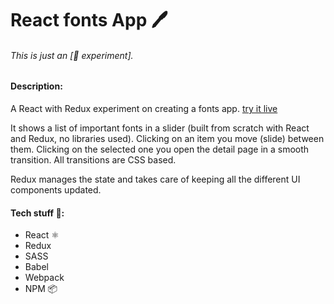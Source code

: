 # React fonts App 🖊

###### This is just an \[🔬 experiment\].

#### Description:
A React with Redux experiment on creating a fonts app. [try it live](http://francescorizzi.info/experiments/react-fonts-app)

It shows a list of important fonts in a slider (built from scratch with React and Redux, no libraries used). Clicking on an item you move (slide) between them. Clicking on the selected one you open the detail page in a smooth transition. All transitions are CSS based.

Redux manages the state and takes care of keeping all the different UI components updated.

#### Tech stuff 👾:
- React ⚛️
- Redux
- SASS
- Babel
- Webpack
- NPM 📦
